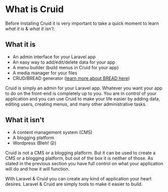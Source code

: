 # What is Cruid

Before installing Cruid it is very important to take a quick moment to learn _what it is_ & _what it isn't_.

## What it is

* An admin interface for your Laravel app
* An easy way to add/edit/delete data for your app
* A menu builder \(build menus in Cruid for your app\)
* A media manager for your files
* CRUD/BREAD generator \([learn more about BREAD here](../bread/introduction.md)\)

Cruid is simply an admin for your Laravel app. Whatever you want your app to do on the front-end is completely up to you. You are in control of your application and you can use Cruid to make your life easier by adding data, editing users, creating menus, and many other administrative tasks.

## What it isn't

* A content management system \(CMS\)
* A blogging platform
* Wordpress \(Bleh! 😜\)

Cruid is not a CMS or a blogging platform. But it can be used to create a CMS or a blogging platform, but out of the box it is neither of those. As stated in the previous section you have full control on what your application will do and how it will function.

With Laravel & Cruid you can create any kind of application your heart desires. Laravel & Cruid are simply tools to make it easier to build.

